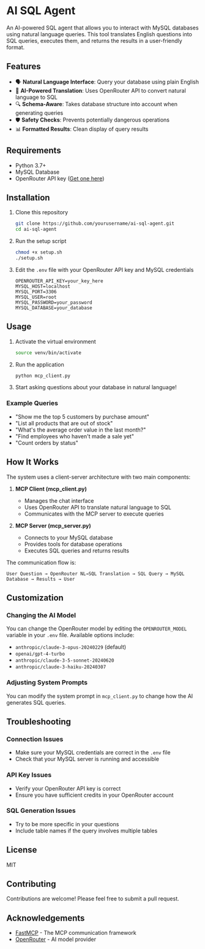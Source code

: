# AI SQL Agent

An AI-powered SQL agent that allows you to interact with MySQL databases using natural language queries. This tool translates English questions into SQL queries, executes them, and returns the results in a user-friendly format.

## Features

- 🗣️ **Natural Language Interface**: Query your database using plain English
- 🤖 **AI-Powered Translation**: Uses OpenRouter API to convert natural language to SQL
- 🔍 **Schema-Aware**: Takes database structure into account when generating queries
- 🛡️ **Safety Checks**: Prevents potentially dangerous operations
- 📊 **Formatted Results**: Clean display of query results

## Requirements

- Python 3.7+
- MySQL Database
- OpenRouter API key ([Get one here](https://openrouter.ai/keys))

## Installation

1. Clone this repository
   ```bash
   git clone https://github.com/yourusername/ai-sql-agent.git
   cd ai-sql-agent
   ```

2. Run the setup script
   ```bash
   chmod +x setup.sh
   ./setup.sh
   ```

3. Edit the `.env` file with your OpenRouter API key and MySQL credentials
   ```
   OPENROUTER_API_KEY=your_key_here
   MYSQL_HOST=localhost
   MYSQL_PORT=3306
   MYSQL_USER=root
   MYSQL_PASSWORD=your_password
   MYSQL_DATABASE=your_database
   ```

## Usage

1. Activate the virtual environment
   ```bash
   source venv/bin/activate
   ```

2. Run the application
   ```bash
   python mcp_client.py
   ```

3. Start asking questions about your database in natural language!

### Example Queries

- "Show me the top 5 customers by purchase amount"
- "List all products that are out of stock"
- "What's the average order value in the last month?"
- "Find employees who haven't made a sale yet"
- "Count orders by status"

## How It Works

The system uses a client-server architecture with two main components:

1. **MCP Client (mcp_client.py)**
   - Manages the chat interface
   - Uses OpenRouter API to translate natural language to SQL
   - Communicates with the MCP server to execute queries

2. **MCP Server (mcp_server.py)**
   - Connects to your MySQL database
   - Provides tools for database operations
   - Executes SQL queries and returns results

The communication flow is:
```
User Question → OpenRouter NL→SQL Translation → SQL Query → MySQL Database → Results → User
```

## Customization

### Changing the AI Model

You can change the OpenRouter model by editing the `OPENROUTER_MODEL` variable in your `.env` file. Available options include:
- `anthropic/claude-3-opus-20240229` (default)
- `openai/gpt-4-turbo`
- `anthropic/claude-3-5-sonnet-20240620`
- `anthropic/claude-3-haiku-20240307`

### Adjusting System Prompts

You can modify the system prompt in `mcp_client.py` to change how the AI generates SQL queries.

## Troubleshooting

### Connection Issues
- Make sure your MySQL credentials are correct in the `.env` file
- Check that your MySQL server is running and accessible

### API Key Issues
- Verify your OpenRouter API key is correct
- Ensure you have sufficient credits in your OpenRouter account

### SQL Generation Issues
- Try to be more specific in your questions
- Include table names if the query involves multiple tables

## License

MIT

## Contributing

Contributions are welcome! Please feel free to submit a pull request.

## Acknowledgements

- [FastMCP](https://github.com/jtsang4/fastmcp) - The MCP communication framework
- [OpenRouter](https://openrouter.ai/) - AI model provider
